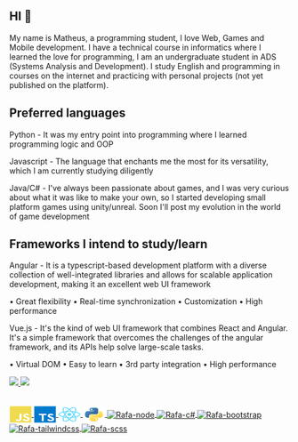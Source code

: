 ## HI 👋

My name is Matheus, a programming student, I love Web, Games and Mobile development. I have a technical course in informatics where I learned the love for programming, I am an undergraduate student in ADS (Systems Analysis and Development). I study English and programming in courses on the internet and practicing with personal projects (not yet published on the platform).

## Preferred languages

Python - It was my entry point into programming where I learned programming logic and OOP

Javascript - The language that enchants me the most for its versatility, which I am currently studying diligently

Java/C# - I've always been passionate about games, and I was very curious about what it was like to make your own, so I started developing small platform games using unity/unreal. Soon I'll post my evolution in the world of game development

## Frameworks I intend to study/learn

Angular - It is a typescript-based development platform with a diverse collection of well-integrated libraries and allows for scalable application development, making it an excellent web UI framework

• Great flexibility • Real-time synchronization • Customization • High performance

Vue.js - It's the kind of web UI framework that combines React and Angular. It's a simple framework that overcomes the challenges of the angular framework, and its APIs help solve large-scale tasks.

• Virtual DOM • Easy to learn • 3rd party integration • High performance

  
 <div>
  <a href="https://github.com/MatheuzsFer">
  <img height="165em" src="https://github-readme-stats.vercel.app/api?username=MatheuzsFer&show_icons=true&theme=dark&include_all_commits=true&count_private=true"/>
  <img height="165em" src="https://github-readme-stats.vercel.app/api/top-langs/?username=MatheuzsFer&layout=compact&langs_count=7&theme=dark"/>
</div>

<br>
  
<div style="display: inline_block"><br>
  <img align="center" alt="Rafa-Js" height="30" width="40" src="https://raw.githubusercontent.com/devicons/devicon/master/icons/javascript/javascript-plain.svg">
  <img align="center" alt="Rafa-Ts" height="30" width="40" src="https://raw.githubusercontent.com/devicons/devicon/master/icons/typescript/typescript-plain.svg">
  <img align="center" alt="Rafa-React" height="30" width="40" src="https://raw.githubusercontent.com/devicons/devicon/master/icons/react/react-original.svg">
  <img align="center" alt="Rafa-python" height="30" width="40" src="https://raw.githubusercontent.com/devicons/devicon/master/icons/python/python-original.svg">
  <img align="center" alt="Rafa-node" height="30" width="40" src="https://cdn.jsdelivr.net/gh/devicons/devicon/icons/nodejs/nodejs-plain.svg"/>
  <img align="center" alt="Rafa-c#" height="30" width="40" src="https://cdn.jsdelivr.net/gh/devicons/devicon/icons/csharp/csharp-original.svg"/>
  <img align="center" alt="Rafa-bootstrap" height="30" width="40"src="https://cdn.jsdelivr.net/gh/devicons/devicon/icons/bootstrap/bootstrap-original.svg"/>
  <img align="center" alt="Rafa-tailwindcss" height="30" width="40"src="https://cdn.jsdelivr.net/gh/devicons/devicon/icons/tailwindcss/tailwindcss-plain.svg"/>
  <img align="center" alt="Rafa-scss" height="30" width="40"src="https://cdn.jsdelivr.net/gh/devicons/devicon/icons/sass/sass-original.svg"/>

</div>
  

